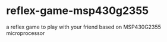 # reflex-game-msp430g2355
a reflex game to play with your friend based on MSP430G2355 microprocessor
